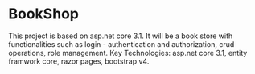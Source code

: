 # BookShop
This project is based on asp.net core 3.1. It will be a book store with functionalities such as login - authentication and authorization, crud operations, role management. Key Technologies: asp.net core 3.1, entity framwork core, razor pages, bootstrap v4.
